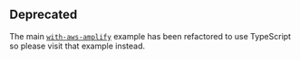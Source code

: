 ## Deprecated

The main [`with-aws-amplify`](../with-aws-amplify) example has been refactored to use TypeScript so please visit that example instead.
